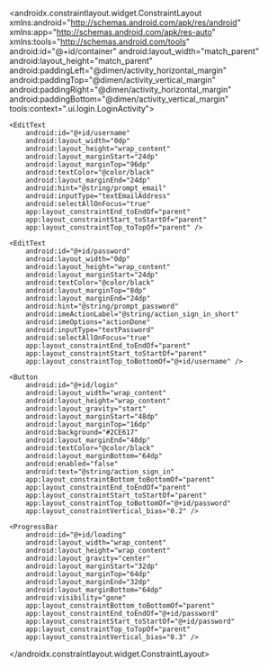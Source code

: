 <?xml version="1.0" encoding="utf-8"?>
<androidx.constraintlayout.widget.ConstraintLayout xmlns:android="http://schemas.android.com/apk/res/android"
    xmlns:app="http://schemas.android.com/apk/res-auto"
    xmlns:tools="http://schemas.android.com/tools"
    android:id="@+id/container"
    android:layout_width="match_parent"
    android:layout_height="match_parent"
    android:paddingLeft="@dimen/activity_horizontal_margin"
    android:paddingTop="@dimen/activity_vertical_margin"
    android:paddingRight="@dimen/activity_horizontal_margin"
    android:paddingBottom="@dimen/activity_vertical_margin"
    tools:context=".ui.login.LoginActivity">

    <EditText
        android:id="@+id/username"
        android:layout_width="0dp"
        android:layout_height="wrap_content"
        android:layout_marginStart="24dp"
        android:layout_marginTop="96dp"
        android:textColor="@color/black"
        android:layout_marginEnd="24dp"
        android:hint="@string/prompt_email"
        android:inputType="textEmailAddress"
        android:selectAllOnFocus="true"
        app:layout_constraintEnd_toEndOf="parent"
        app:layout_constraintStart_toStartOf="parent"
        app:layout_constraintTop_toTopOf="parent" />

    <EditText
        android:id="@+id/password"
        android:layout_width="0dp"
        android:layout_height="wrap_content"
        android:layout_marginStart="24dp"
        android:textColor="@color/black"
        android:layout_marginTop="8dp"
        android:layout_marginEnd="24dp"
        android:hint="@string/prompt_password"
        android:imeActionLabel="@string/action_sign_in_short"
        android:imeOptions="actionDone"
        android:inputType="textPassword"
        android:selectAllOnFocus="true"
        app:layout_constraintEnd_toEndOf="parent"
        app:layout_constraintStart_toStartOf="parent"
        app:layout_constraintTop_toBottomOf="@+id/username" />

    <Button
        android:id="@+id/login"
        android:layout_width="wrap_content"
        android:layout_height="wrap_content"
        android:layout_gravity="start"
        android:layout_marginStart="48dp"
        android:layout_marginTop="16dp"
        android:background="#2CE617"
        android:layout_marginEnd="48dp"
        android:textColor="@color/black"
        android:layout_marginBottom="64dp"
        android:enabled="false"
        android:text="@string/action_sign_in"
        app:layout_constraintBottom_toBottomOf="parent"
        app:layout_constraintEnd_toEndOf="parent"
        app:layout_constraintStart_toStartOf="parent"
        app:layout_constraintTop_toBottomOf="@+id/password"
        app:layout_constraintVertical_bias="0.2" />

    <ProgressBar
        android:id="@+id/loading"
        android:layout_width="wrap_content"
        android:layout_height="wrap_content"
        android:layout_gravity="center"
        android:layout_marginStart="32dp"
        android:layout_marginTop="64dp"
        android:layout_marginEnd="32dp"
        android:layout_marginBottom="64dp"
        android:visibility="gone"
        app:layout_constraintBottom_toBottomOf="parent"
        app:layout_constraintEnd_toEndOf="@+id/password"
        app:layout_constraintStart_toStartOf="@+id/password"
        app:layout_constraintTop_toTopOf="parent"
        app:layout_constraintVertical_bias="0.3" />
</androidx.constraintlayout.widget.ConstraintLayout>
